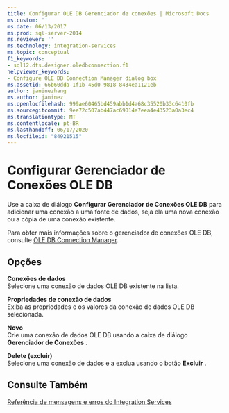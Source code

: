 ```yaml
---
title: Configurar OLE DB Gerenciador de conexões | Microsoft Docs
ms.custom: ''
ms.date: 06/13/2017
ms.prod: sql-server-2014
ms.reviewer: ''
ms.technology: integration-services
ms.topic: conceptual
f1_keywords:
- sql12.dts.designer.oledbconnection.f1
helpviewer_keywords:
- Configure OLE DB Connection Manager dialog box
ms.assetid: 66b60dda-1f1b-45d0-9818-8434ea1121eb
author: janinezhang
ms.author: janinez
ms.openlocfilehash: 999ae60465bd459abb1d4a68c35520b33c6410fb
ms.sourcegitcommit: 9ee72c507ab447ac69014a7eea4e43523a0a3ec4
ms.translationtype: MT
ms.contentlocale: pt-BR
ms.lasthandoff: 06/17/2020
ms.locfileid: "84921515"
---
```

# <a name="configure-ole-db-connection-manager"></a>Configurar Gerenciador de Conexões OLE DB
  Use a caixa de diálogo **Configurar Gerenciador de Conexões OLE DB** para adicionar uma conexão a uma fonte de dados, seja ela uma nova conexão ou a cópia de uma conexão existente.  
  
 Para obter mais informações sobre o gerenciador de conexões OLE DB, consulte [OLE DB Connection Manager](connection-manager/ole-db-connection-manager.md).  
  
## <a name="options"></a>Opções  
 **Conexões de dados**  
 Selecione uma conexão de dados OLE DB existente na lista.  
  
 **Propriedades de conexão de dados**  
 Exiba as propriedades e os valores da conexão de dados OLE DB selecionada.  
  
 **Novo**  
 Crie uma conexão de dados OLE DB usando a caixa de diálogo **Gerenciador de Conexões** .  
  
 **Delete (excluir)**  
 Selecione uma conexão de dados e a exclua usando o botão **Excluir** .  
  
## <a name="see-also"></a>Consulte Também  
 [Referência de mensagens e erros do Integration Services](../../2014/integration-services/integration-services-error-and-message-reference.md)  
  
  
